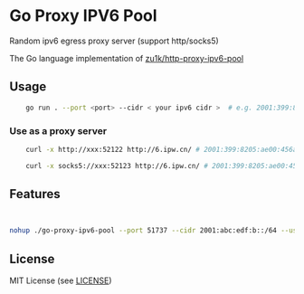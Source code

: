 # Go Proxy IPV6 Pool

Random ipv6 egress proxy server (support http/socks5) 

The Go language implementation of [zu1k/http-proxy-ipv6-pool](https://github.com/zu1k/http-proxy-ipv6-pool)

## Usage

```bash
    go run . --port <port> --cidr < your ipv6 cidr >  # e.g. 2001:399:8205:ae00::/64
```

### Use as a proxy server

```bash
    curl -x http://xxx:52122 http://6.ipw.cn/ # 2001:399:8205:ae00:456a:ab12 (random ipv6 address)
```

```bash
    curl -x socks5://xxx:52123 http://6.ipw.cn/ # 2001:399:8205:ae00:456a:ab12 (random ipv6 address)
```

## Features

```bash


nohup ./go-proxy-ipv6-pool --port 51737 --cidr 2001:abc:edf:b::/64 --user admin --pass admin123 > proxy.log 2>&1 &

```


## License

MIT License (see [LICENSE](LICENSE))
